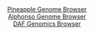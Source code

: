 <div id="Pineapple_Genome_Browser" align="center">
  <a href="https://igv.org/app/?sessionURL=blob:zZNra9swGIX_i6BlA8eWb_EFyrDbdE3TdiRZ5l4oRlZkR9SWHEnOlfz3aWVjX1ZoPmwMhJBedDnn6NEerIiQlDMQA8e0fdO2gQHkgq.nqGlrcocaIkFcoloSAwhSEkEYJiDegxJJhWaTG71zoVQrY8uiqu01iFXclK6JGrTjDK2liXljnfO6RgUXSHEhrVSgFbdoteqtSYHa1tR3u6ZvzZFCFqrbBWeSWy1hVb7W5.W_SnlFGG9I3nS1oq8Ccq1Ha5ybJfqUZNMEYyLliGyH87NkNEy.uYPZ4.f..ePsy1U262enU1oxpDpBzi5OnMstgxUOryrfe7kZJ8sETdiJk3qp7grvxL04HWxaKog8swM7dIMIhp6Oh7I52fxPznWjR7rPXPd2idXXLCq9.0GKxw.7ku5G3WCavOH7YICa407TAPBCBLENDRf2Dd_p934M7dCAMNLpCE5B_PRsACUQftHLn_ZAbVvNDJBk2b3iYwAu5kSAuBdBGNhR5Phe4MEosg_GHnSi_nvRXs4mUQCdxHH6eUlrpYGe55K10kSMmStcmtXu2Cz5_WiI0tBl4xtnlmbDblfwUanEJvxjlr72r69.fT5t9D2K_gl17xFiquJY1DZO3dJz_dtCJ10_3AeX7fXjhOPd3XV6O34zoOPCKblokNLrdUVPf_K2QoIipnRhRSUtaE3VNtM58jWIbcfV2ALMa645BKIqPkADGrYPP_7G0z08H74D">Pineapple Genome Browser</a>
</div>
<div id="Alphonso_Genome_Browser" align="center">
  <a href="https://igv.org/app/?sessionURL=blob:zZJRT9swFIX_iyXQJqWJndCmiYSm0pbRUMpaFopAKHISJ_Xm2MF2EqDqf59Bm_YyJPqwaZIf7Ktr33OOvy1oiVRUcBAC10Z9GyFgAbUR3RWuakYWuCIKhAVmilhAkoJIwjMCwi0osNI4Xs3NzY3WtQodh.q6V2FeClt5Nq7ws.C4U3YmKmcsGMOpkFgLqZwTiVvh0LLtdSTFdW2b2Z7dd3KssYNZvRFcCacmvEw6817yq5SUhIuKJFXDNH0VkBg9RmNuF_jTaH01yjKi1Dl5muXHo_PZ6NqbxrefB.Pb.PJsHQ_Wh1e05Fg3khxfRxnK3cmm7PBypWT3ZXAJh3EUxafLA29yOH2sqSTqGPlo6PkB9IcmGMpz8vg_eTaL7um7PKmj2biPHpb.DEZqwS4WeDqfx8PN6A3fOwswkTWGA5BtpB8iaHlwYPXdQe9li4YWhIFJRwoKwrt7C2iJs..m_W4L9FNtaAGKPDSv4FhAyJxIEPYCCH0UBG7_yD.CQYB21hY0kv29aE_jVeBDd.S6g6SgTBuU80TxWtmYc7vNCrt83jPLRqwgjSmLysX3xXk6XAbdzeXk5sA9gWX5JkVm.OsHGqvv0fRPuHuPEFun.8I2OTJZzKOITnVafM3c6_EYz.Z5..2smV38MaAXkPYLpxCywtr0m4o5_iSuxZJirk2hpYqmlFH9tDY5ig6EyPUMuCATTBgSgSzTD9CCFurDj78B9Xb3ux8-">Alphonso Genome Browser</a>
</div>


<div id="DAF_Genomics_Browser" align="center">
  <a href="https://igv.org/app/?sessionURL=blob:tZFra9swFIb_iyD95Jtkx44NYbhbuibpFojxsrWUcGLLsYlluZKcy0L..zSvY7BRxqADSUicy_vqPGe0p0JWvEERIhYeWhgjA8mSHxJgbU0_AqMSRQXUkhpI0IIK2mQURWdUgFSQLu90ZalUKyPbzqEwt7ThrMqkJV0LWlPyTpVUp5rEAgZfeQMHaWWc6WQFNtRtyRvJbcgyKqXp2C1ttusD6ONnbN23pGvW1arqVdfahDaWWwVot1WT0.NfjPwHZb2qN_Eqifv6OT1N83E8n8af3El6_95_e58ublepv7pKqm0DqhN07M2rLxt.Kwfkxv.8fFocRx_a_W7LYECuT_lk4L67mhzbSlA5xgEeuUHoYIIuBqp51mkMKCsFjrBnBGRkEM8zn6_u0NdzELxC0cOjgZSAbKfTH85InVoNC0n61PXcDMRFTgWKzNBxAhyGZOgFnhOG.GKcUSfqV6Z5ky7DwCExIb61Aab1i6ruR6iF_gy.FsrfOuv9r6jwor52sRxqVAsn.X76s_0snrWbbDdKpi.gMtCLXyu4YKB06MfzGQzUWpHRRv0i414eL98A">DAF Genomics Browser</a>
</div>
